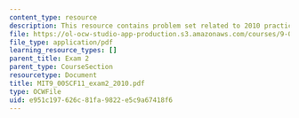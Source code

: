 ```yaml
---
content_type: resource
description: This resource contains problem set related to 2010 practice exam 2 questions.
file: https://ol-ocw-studio-app-production.s3.amazonaws.com/courses/9-00sc-introduction-to-psychology-fall-2011/e951c197626c81fa9822e5c9a67418f6_MIT9_00SCF11_exam2_2010.pdf
file_type: application/pdf
learning_resource_types: []
parent_title: Exam 2
parent_type: CourseSection
resourcetype: Document
title: MIT9_00SCF11_exam2_2010.pdf
type: OCWFile
uid: e951c197-626c-81fa-9822-e5c9a67418f6
---
```

